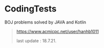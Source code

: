 # CodingTests

BOJ problems solved by JAVA and Kotlin


> https://www.acmicpc.net/user/hanhb1011
>
> last update : 18.7.21.

